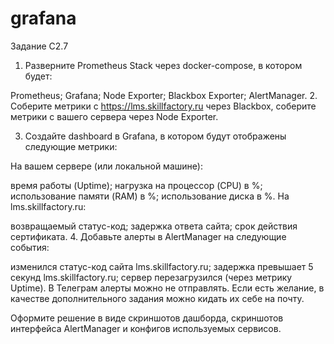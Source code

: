# grafana

Задание C2.7
1. Разверните Prometheus Stack через docker-compose, в котором будет:

Prometheus;
Grafana;
Node Exporter;
Blackbox Exporter;
AlertManager.
2. Соберите метрики с https://lms.skillfactory.ru через Blackbox, соберите метрики с вашего сервера через Node Exporter.

3. Создайте dashboard в Grafana, в котором будут отображены следующие метрики:

На вашем сервере (или локальной машине):

время работы (Uptime);
нагрузка на процессор (CPU) в %;
использование памяти (RAM) в %;
использование диска в %.
На lms.skillfactory.ru:

возвращаемый статус-код;
задержка ответа сайта;
срок действия сертификата.
4. Добавьте алерты в AlertManager на следующие события:

изменился статус-код сайта lms.skillfactory.ru;
задержка превышает 5 секунд lms.skillfactory.ru;
сервер перезагрузился (через метрику Uptime).
В Телеграм алерты можно не отправлять. Если есть желание, в качестве дополнительного задания можно кидать их себе на почту.

Оформите решение в виде скриншотов дашборда, скриншотов интерфейса AlertManager и конфигов используемых сервисов.
